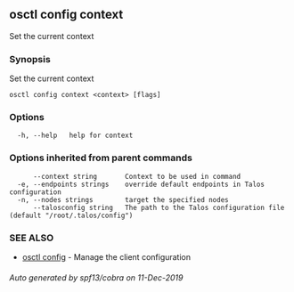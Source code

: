 <!-- markdownlint-disable -->
## osctl config context

Set the current context

### Synopsis

Set the current context

```
osctl config context <context> [flags]
```

### Options

```
  -h, --help   help for context
```

### Options inherited from parent commands

```
      --context string       Context to be used in command
  -e, --endpoints strings    override default endpoints in Talos configuration
  -n, --nodes strings        target the specified nodes
      --talosconfig string   The path to the Talos configuration file (default "/root/.talos/config")
```

### SEE ALSO

* [osctl config](osctl_config.md)	 - Manage the client configuration

###### Auto generated by spf13/cobra on 11-Dec-2019
